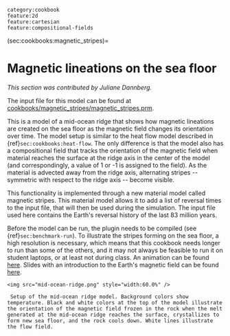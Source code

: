 ```{tags}
category:cookbook
feature:2d
feature:cartesian
feature:compositional-fields
```

(sec:cookbooks:magnetic_stripes)=
# Magnetic lineations on the sea floor

*This section was contributed by Juliane Dannberg.*

The input file for this model can be found at
[cookbooks/magnetic_stripes/magnetic_stripes.prm](https://www.github.com/geodynamics/aspect/blob/main/cookbooks/magnetic_stripes/magnetic_stripes.prm).

This is a model of a mid-ocean ridge that shows how magnetic lineations are
created on the sea floor as the magnetic field changes its orientation over
time. The model setup is similar to the heat flow model described in {ref}`sec:cookbooks:heat-flow`. The only difference is that the
model also has a compositional field that tracks the orientation of the
magnetic field when material reaches the surface at the ridge axis in the
center of the model (and correspondingly, a value of 1 or -1 is assigned to
the field). As the material is advected away from the ridge axis, alternating
stripes -- symmetric with respect to the ridge axis -- become
visible.

This functionality is implemented through a new material model called magnetic
stripes. This material model allows it to add a list of reversal times to the
input file, that will then be used during the simulation. The input file used
here contains the Earth's reversal history of the last 83 million years.

Before the model can be run, the plugin needs to be compiled (see {ref}`sec:benchmark-run`). To illustrate the stripes forming on
the sea floor, a high resolution is necessary, which means that this cookbook
needs longer to run than some of the others, and it may not always be feasible
to run it on student laptops, or at least not during class. An animation can
be found [here](https://www.youtube.com/watch?v=KeHNhWLL7ws). Slides with an introduction to the Earth's magnetic
field can be found [here](https://www.dropbox.com/s/2kkw3ce2muvn4nh/08_geophysics_lecture_02_05.pdf?dl=0).


```{figure-md} fig:magnetic-stripes
<img src="mid-ocean-ridge.png" style="width:60.0%" />

 Setup of the mid-ocean ridge model. Background colors show temperature. Black and white colors at the top of the model illustrate the orientation of the magnetic field frozen in the rock when the melt generated at the mid-ocean ridge reaches the surface, crystallizes to form new sea floor, and the rock cools down. White lines illustrate the flow field.
```

